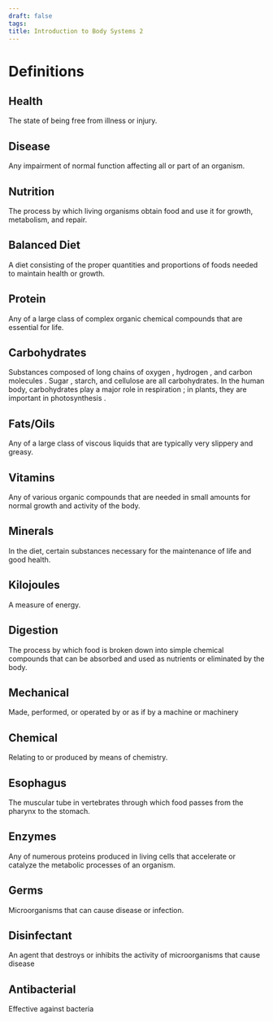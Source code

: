 ```yaml
---
draft: false
tags:
title: Introduction to Body Systems 2
---
```


# Definitions

## Health

The state of being free from illness or injury.

## Disease

Any impairment of normal function affecting all or part of an organism.

## Nutrition

The process by which living organisms obtain food and use it for growth, metabolism, and repair.

## Balanced Diet

A diet consisting of the proper quantities and proportions of foods needed to maintain health or growth.

## Protein

Any of a large class of complex organic chemical compounds that are essential for life.

## Carbohydrates

Substances composed of long chains of oxygen , hydrogen , and carbon molecules . Sugar , starch, and cellulose are all carbohydrates. In the human body, carbohydrates play a major role in respiration ; in plants, they are important in photosynthesis .

## Fats/Oils

Any of a large class of viscous liquids that are typically very slippery and greasy.

## Vitamins

Any of various organic compounds that are needed in small amounts for normal growth and activity of the body.

## Minerals

In the diet, certain substances necessary for the maintenance of life and good health.

## Kilojoules

A measure of energy.

## Digestion

The process by which food is broken down into simple chemical compounds that can be absorbed and used as nutrients or eliminated by the body.

## Mechanical

Made, performed, or operated by or as if by a machine or machinery

## Chemical

Relating to or produced by means of chemistry.

## Esophagus

The muscular tube in vertebrates through which food passes from the pharynx to the stomach.

## Enzymes

Any of numerous proteins produced in living cells that accelerate or catalyze the metabolic processes of an organism.

## Germs

Microorganisms that can cause disease or infection.

## Disinfectant

An agent that destroys or inhibits the activity of microorganisms that cause disease

## Antibacterial

Effective against bacteria
